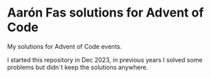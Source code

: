# Aarón Fas solutions for Advent of Code

My solutions for Advent of Code events.

I started this repository in Dec 2023, in previous years I solved some problems but didn´t keep the solutions anywhere.
